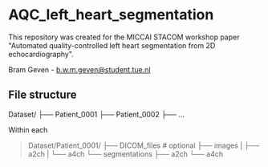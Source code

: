 # AQC_left_heart_segmentation

This repository was created for the MICCAI STACOM workshop paper "Automated quality-controlled left heart segmentation from 2D echocardiography". 

Bram Geven - b.w.m.geven@student.tue.nl


## File structure


Dataset/
├── Patient_0001
├── Patient_0002
├── ...

Within each

>Dataset/Patient_0001/
>├── DICOM_files # optional
>├── images
>|   ├── a2ch
>|   └── a4ch
>└── segmentations
>    ├── a2ch
>    └── a4ch

